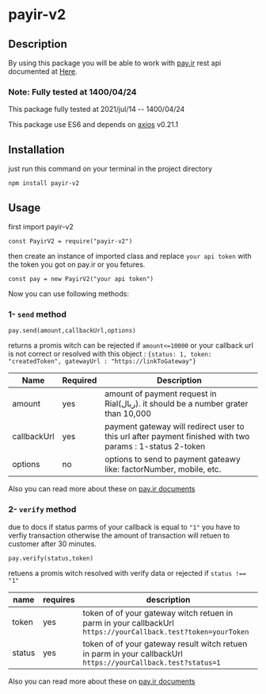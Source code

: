 # payir-v2

## Description

By using this package you will be able to work with [pay.ir](https://pay.ir) rest api documented at [Here](https://docs.pay.ir/gateway/).

### Note: Fully tested at 1400/04/24

This package fully tested at 2021/jul/14 -- 1400/04/24

This package use ES6 and depends on [axios](https://axios-http.com) v0.21.1

## Installation

just run this command on your terminal in the project directory

`npm install payir-v2`

## Usage

first import payir-v2

`const PayirV2 = require("payir-v2")`

then create an instance of imported class and replace `your api token` with the token you got on pay.ir or you fetures.

`const pay = new PayirV2("your api token")`

Now you can use following methods:

### 1- `send` method

`pay.send(amount,callbackUrl,options)`

returns a promis witch can be rejected if `amount<=10000` or your callback url is not correct or resolved with this object : `{status: 1, token: "createdToken", gatewayUrl : "https://linkToGateway"}`

| Name        | Required | Description                                                                                              |
| ----------- | -------- | -------------------------------------------------------------------------------------------------------- |
| amount      | yes      | amount of payment request in Rial(ریال). it should be a number grater than 10,000                        |
| callbackUrl | yes      | payment gateway will redirect user to this url after payment finished with two params : 1-status 2-token |
| options     | no       | options to send to payment gateawy like: factorNumber, mobile, etc.                                      |

Also you can read more about these on [pay.ir documents](https://docs.pay.ir/gateway/#مرحله-اول-ارسال-دیتا)

### 2- `verify` method

due to docs if status parms of your callback is equal to `"1"` you have to verfiy transaction otherwise the amount of transaction will retuen to customer after 30 minutes.

`pay.verify(status,token)`

retuens a promis witch resolved with verify data or rejected if `status !== "1"`

| name   | requires | description                                                                                                   |
| ------ | -------- | ------------------------------------------------------------------------------------------------------------- |
| token  | yes      | token of of your gateway witch retuen in parm in your callbackUrl `https://yourCallback.test?token=yourToken` |
| status | yes      | token of of your gateway result witch retuen in parm in your callbackUrl `https://yourCallback.test?status=1` |

Also you can read more about these on [pay.ir documents](https://docs.pay.ir/gateway/#مرحله-اول-ارسال-دیتا)
